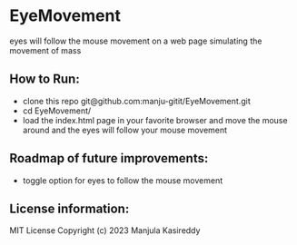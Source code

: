 # EyeMovement
 <p>eyes will follow the mouse movement on a web page simulating the movement of mass</p> 
<h2>How to Run:</h2>
<ul>
  <li>clone this repo git@github.com:manju-gitit/EyeMovement.git </li>
  <li>cd EyeMovement/ </li>
  <li>load the index.html page in your favorite browser and move the mouse around and the eyes will follow your mouse movement </li>
</ul>  
<h2>Roadmap of future improvements: </h2>
 <ul>
  <li>toggle option for eyes to follow the mouse movement </li>
 </ul>
<h2>License information:</h2>
 MIT License Copyright (c) 2023 Manjula Kasireddy
